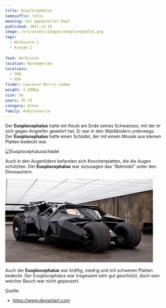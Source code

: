 ```yaml
---
title: Euoplocephalus
namesuffix: tutus
meaning: Gut gepanzerter Kopf
published: 2021-12-19
image: /src/assets/images/euoplocephalus.png
tags:
  - Herbivore 🌿
  - Kreide 🦴
  
food: Herbivore
location: Nordamerika
locations:
  - CAN
  - USA
finder: Lewrence Morris Lambe
weight: 2.500kg
size: 7m
years: 76-74
category: Dinos
family: Ankylosauria
---
```

Der **Euoplocephalus** hatte ein Keule am Ende seines Schwanzes, mit der er sich gegen Angreifer gewehrt hat. Er war in den Waldländern unterwegs. Der **Euoplocephalus** hatte einen Schädel, der mit einem Mosaik aus kleinen Platten bedeckt war.

![Euoplocephalusschädel](/src/assets/images/euoplocephalus-schädel.jpg)

Auch in den Augenlidern befanden sich Knochenplatten, die die Augen schützten. Der **Euoplocephalus** war sozusagen das "*Batmobil*" unter den Dinosauriern.

![Batmobil](/src/assets/images/batmobil.png)

 Auch der **Euoplocephalus** war kräftig, niedrig und mit schweren Platten bedeckt. Der Euoplocephalus war insgesamt sehr gut geschützt, doch sein weicher Bauch war nicht gepanzert.

Quelle:

* <https://www.deviantart.com>
